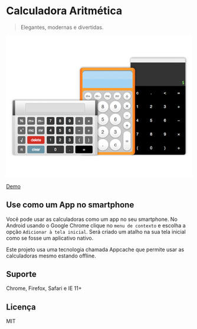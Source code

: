 # Calculadora Aritmética
> Elegantes, modernas e divertidas.

[![vcard](https://raw.githubusercontent.com/belchior/calc/master/img/vcard.png)](http://belchior.github.io/calc)

[Demo](http://belchior.github.io/calc)

## Use como um App no smartphone
Você pode usar as calculadoras como um app no seu smartphone. No Android usando o Google Chrome clique no ```menu de contexto``` e escolha a opção ```Adicionar à tela inicial```. Será criado um atalho na sua tela inicial como se fosse um aplicativo nativo.

Este projeto usa uma tecnologia chamada Appcache que permite usar as calculadoras mesmo estando offline.

## Suporte
Chrome, Firefox, Safari e IE 11+

## Licença
MIT
